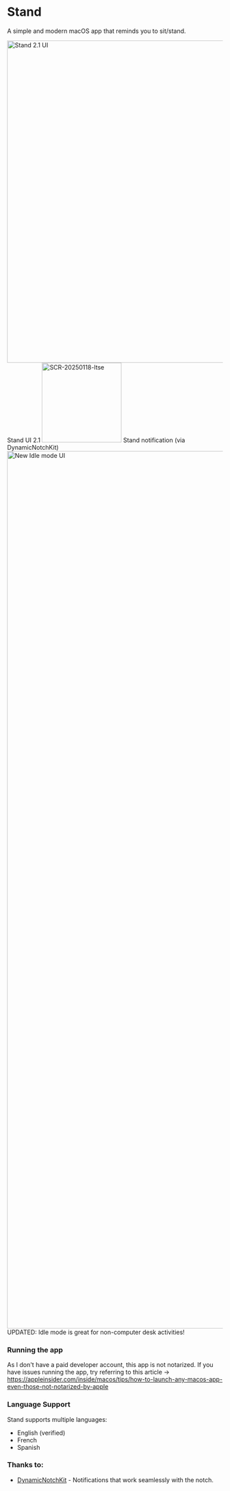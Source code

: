 # Stand
A simple and modern macOS app that reminds you to sit/stand.

<img width="752" alt="Stand 2.1 UI" src="https://github.com/user-attachments/assets/ba7ba902-3f62-497e-a501-276485f77c93" />
Stand UI 2.1

<img width="186" alt="SCR-20250118-ltse" src="https://github.com/user-attachments/assets/8a5a099b-1248-40d1-8c4f-9e74f101ad30" />
Stand notification (via DynamicNotchKit)

<img width="2048" alt="New Idle mode UI" src="https://github.com/user-attachments/assets/1feebfb4-db03-4b97-8cd6-c1a1fe599865" />
UPDATED: Idle mode is great for non-computer desk activities!

### Running the app
As I don't have a paid developer account, this app is not notarized.
If you have issues running the app, try referring to this article -> https://appleinsider.com/inside/macos/tips/how-to-launch-any-macos-app-even-those-not-notarized-by-apple

### Language Support
Stand supports multiple languages:
- English (verified)
- French
- Spanish

### Thanks to:
- [DynamicNotchKit](https://github.com/MrKai77/DynamicNotchKit) - Notifications that work seamlessly with the notch.
